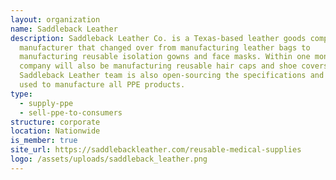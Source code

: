 ```yaml
---
layout: organization
name: Saddleback Leather
description: Saddleback Leather Co. is a Texas-based leather goods company and
  manufacturer that changed over from manufacturing leather bags to
  manufacturing reusable isolation gowns and face masks. Within one month, the
  company will also be manufacturing reusable hair caps and shoe covers. The
  Saddleback Leather team is also open-sourcing the specifications and processes
  used to manufacture all PPE products.
type:
  - supply-ppe
  - sell-ppe-to-consumers
structure: corporate
location: Nationwide
is_member: true
site_url: https://saddlebackleather.com/reusable-medical-supplies
logo: /assets/uploads/saddleback_leather.png
---
```


